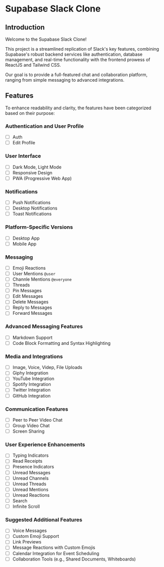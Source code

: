 # Supabase Slack Clone

## Introduction

Welcome to the Supabase Slack Clone!

This project is a streamlined replication of Slack's key features, combining Supabase's robust backend services like authentication, database management, and real-time functionality with the frontend prowess of ReactJS and Tailwind CSS.

Our goal is to provide a full-featured chat and collaboration platform, ranging from simple messaging to advanced integrations.

## Features

To enhance readability and clarity, the features have been categorized based on their purpose:

### Authentication and User Profile

- [ ] Auth
- [ ] Edit Profile

### User Interface

- [ ] Dark Mode, Light Mode
- [ ] Responsive Design
- [ ] PWA (Progressive Web App)

### Notifications

- [ ] Push Notifications
- [ ] Desktop Notifications
- [ ] Toast Notifications

### Platform-Specific Versions

- [ ] Desktop App
- [ ] Mobile App

### Messaging

- [ ] Emoji Reactions
- [ ] User Mentions `@user`
- [ ] Channle Mentions `@everyone`
- [ ] Threads
- [ ] Pin Messages
- [ ] Edit Messages
- [ ] Delete Messages
- [ ] Reply to Messages
- [ ] Forward Messages

### Advanced Messaging Features

- [ ] Markdown Support
- [ ] Code Block Formatting and Syntax Highlighting

### Media and Integrations

- [ ] Image, Voice, Videp, File Uploads
- [ ] Giphy Integration
- [ ] YouTube Integration
- [ ] Spotify Integration
- [ ] Twitter Integration
- [ ] GitHub Integration

### Communication Features

- [ ] Peer to Peer Video Chat
- [ ] Group Video Chat
- [ ] Screen Sharing

### User Experience Enhancements

- [ ] Typing Indicators
- [ ] Read Receipts
- [ ] Presence Indicators
- [ ] Unread Messages
- [ ] Unread Channels
- [ ] Unread Threads
- [ ] Unread Mentions
- [ ] Unread Reactions
- [ ] Search
- [ ] Infinite Scroll

### Suggested Additional Features

- [ ] Voice Messages
- [ ] Custom Emoji Support
- [ ] Link Previews
- [ ] Message Reactions with Custom Emojis
- [ ] Calendar Integration for Event Scheduling
- [ ] Collaboration Tools (e.g., Shared Documents, Whiteboards)
